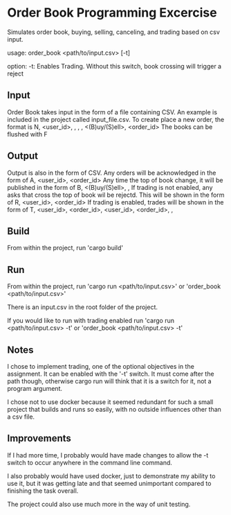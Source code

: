 # Order Book Programming Excercise
Simulates order book, buying, selling, canceling, and trading based on csv input.

usage: order_book <path/to/input.csv> [-t]

option:
	-t: Enables Trading. Without this switch, book crossing will trigger a
	    reject

## Input
Order Book takes input in the form of a file containing CSV.
An example is included in the project called input_file.csv.
To create place a new order, the format is
	N, <user_id>, <stock>, <price>, <amount>, <(B)uy/(S)ell>, <order_id>
The books can be flushed with
	F

## Output
Output is also in the form of CSV.
Any orders will be acknowledged in the form of
	A, <user_id>, <order_id>
Any time the top of book change, it will be published in the form of
	B, <(B)uy/(S)ell>, <price>, <amount>
If trading is not enabled, any asks that cross the top of book wil be rejectd. This will be shown in the form of
	R, <user_id>, <order_id>
If trading is enabled, trades will be shown in the form of
	T, <user_id>, <order_id>, <user_id>, <order_id>, <price>, <amount>

## Build
From within the project, run
	'cargo build'

## Run
From within the project, run
	'cargo run <path/to/input.csv>'
or
	'order_book <path/to/input.csv>'

There is an input.csv in the root folder of the project.

If you would like to run with trading enabled run
	'cargo run <path/to/input.csv> -t'
or
	'order_book <path/to/input.csv> -t'

## Notes
I chose to implement trading, one of the optional objectives in the assignment.
It can be enabled with the '-t' switch. It must come after the path though,
otherwise cargo run will think that it is a switch for it, not a program
argument.

I chose not to use docker because it seemed redundant for such a small project
that builds and runs so easily, with no outside influences other than a csv
file.


## Improvements
If I had more time, I probably would have made changes to allow the -t switch to
occur anywhere in the command line command.

I also probably would have used docker, just to demonstrate my ability to use
it, but it was getting late and that seemed unimportant compared to finishing
the task overall.

The project could also use much more in the way of unit testing.

